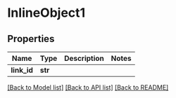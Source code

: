 # InlineObject1


## Properties
Name | Type | Description | Notes
------------ | ------------- | ------------- | -------------
**link_id** | **str** |  | 

[[Back to Model list]](../README.md#documentation-for-models) [[Back to API list]](../README.md#documentation-for-api-endpoints) [[Back to README]](../README.md)


